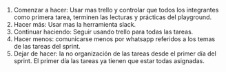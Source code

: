1. Comenzar a hacer: Usar mas trello y controlar que todos los integrantes como primera tarea, terminen las lecturas y prácticas del playground.
2. Hacer más: Usar mas la herramienta slack.
3. Continuar haciendo: Seguir usando trello para todas las tareas.
4. Hacer menos: comunicarse menos por whatsapp referidos a los temas de las tareas del sprint.
5. Dejar de hacer: la no organización de las tareas desde el primer día del sprint. El primer día las tareas ya tienen que estar todas asignadas.